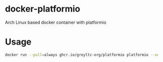 # docker-platformio
Arch Linux based docker container with platformio

# Usage
```bash
docker run --pull=always ghcr.io/greyltc-org/platformio platformio --version
```
